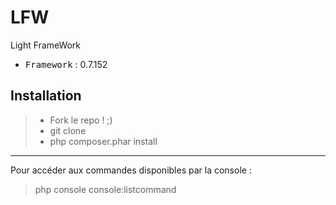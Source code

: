 # LFW
Light FrameWork

 - <kbd>Framework</kbd> : 0.7.152

Installation
----------

> - Fork le repo ! ;)
> - git clone
> - php composer.phar install

----------

Pour accéder aux commandes disponibles par la console :
> php console console:listcommand